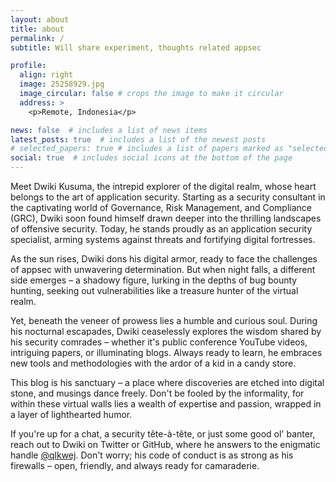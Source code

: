 ```yaml
---
layout: about
title: about
permalink: /
subtitle: Will share experiment, thoughts related appsec

profile:
  align: right
  image: 25258929.jpg
  image_circular: false # crops the image to make it circular
  address: >
    <p>Remote, Indonesia</p>

news: false  # includes a list of news items
latest_posts: true  # includes a list of the newest posts
# selected_papers: true # includes a list of papers marked as "selected={true}"
social: true  # includes social icons at the bottom of the page
---
```


Meet Dwiki Kusuma, the intrepid explorer of the digital realm, whose heart belongs to the art of application security. Starting as a security consultant in the captivating world of Governance, Risk Management, and Compliance (GRC), Dwiki soon found himself drawn deeper into the thrilling landscapes of offensive security. Today, he stands proudly as an application security specialist, arming systems against threats and fortifying digital fortresses.

As the sun rises, Dwiki dons his digital armor, ready to face the challenges of appsec with unwavering determination. But when night falls, a different side emerges – a shadowy figure, lurking in the depths of bug bounty hunting, seeking out vulnerabilities like a treasure hunter of the virtual realm.

Yet, beneath the veneer of prowess lies a humble and curious soul. During his nocturnal escapades, Dwiki ceaselessly explores the wisdom shared by his security comrades – whether it's public conference YouTube videos, intriguing papers, or illuminating blogs. Always ready to learn, he embraces new tools and methodologies with the ardor of a kid in a candy store.

This blog is his sanctuary – a place where discoveries are etched into digital stone, and musings dance freely. Don't be fooled by the informality, for within these virtual walls lies a wealth of expertise and passion, wrapped in a layer of lighthearted humor.

If you're up for a chat, a security tête-à-tête, or just some good ol' banter, reach out to Dwiki on Twitter or GitHub, where he answers to the enigmatic handle [@qlkwej](https://twitter.com/qlkwej). Don't worry; his code of conduct is as strong as his firewalls – open, friendly, and always ready for camaraderie.
